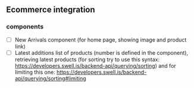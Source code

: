 ## Ecommerce integration

### components

- [ ] New Arrivals component (for home page, showing image and product link)
- [ ] Latest additions list of products (number is defined in the component), retrieving latest products (for sorting try to use this syntax: https://developers.swell.is/backend-api/querying/sorting) and for limiting this one: https://developers.swell.is/backend-api/querying/sorting#limiting
